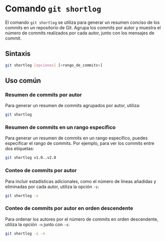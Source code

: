 # Comando `git shortlog`

El comando `git shortlog` se utiliza para generar un resumen conciso de los commits en un repositorio de Git. Agrupa los commits por autor y muestra el número de commits realizados por cada autor, junto con los mensajes de commit.

## Sintaxis

```bash
git shortlog [opciones] [<rango_de_commits>]
```

## Uso común

### Resumen de commits por autor

Para generar un resumen de commits agrupados por autor, utiliza:

```bash
git shortlog
```

### Resumen de commits en un rango específico

Para generar un resumen de commits en un rango específico, puedes especificar el rango de commits. Por ejemplo, para ver los commits entre dos etiquetas:

```bash
git shortlog v1.0..v2.0
```

### Conteo de commits por autor

Para incluir estadísticas adicionales, como el número de líneas añadidas y eliminadas por cada autor, utiliza la opción `-s`:

```bash
git shortlog -s
```

### Conteo de commits por autor en orden descendente

Para ordenar los autores por el número de commits en orden descendente, utiliza la opción `-n` junto con `-s`:

```bash
git shortlog -s -n
```
